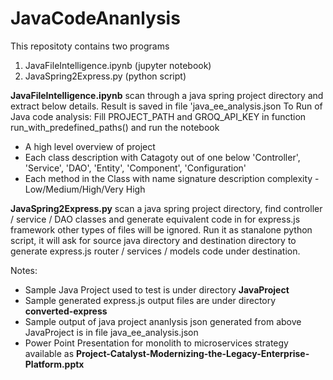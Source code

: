 # JavaCodeAnanlysis
This repositoty contains two programs
1. JavaFileIntelligence.ipynb (jupyter notebook)
2. JavaSpring2Express.py (python script)

**JavaFileIntelligence.ipynb** scan through a java spring project directory and extract below details. Result is saved in file 'java_ee_analysis.json
To Run of Java code analysis: Fill PROJECT_PATH and GROQ_API_KEY in function run_with_predefined_paths() and run the notebook
- A high level overview of project
- Each class description with Catagoty out of one below 
            'Controller',
            'Service',
            'DAO',
            'Entity',
            'Component',
            'Configuration'
- Each method in the Class with
           name
           signature
           description
           complexity - Low/Medium/High/Very High

**JavaSpring2Express.py** scan a java spring project directory, find controller / service / DAO classes and generate equivalent code in for express.js framework other types of files will be ignored.
Run it as stanalone python script, it will ask for source java directory and destination directory to generate express.js router / services / models code under destination.

Notes:
- Sample Java Project used to test is under directory **JavaProject**
- Sample generated express.js output files are under directory **converted-express**
- Sample output of java project ananlysis json generated from above JavaProject is in file java_ee_analysis.json
- Power Point Presentation for monolith to microservices strategy available as **Project-Catalyst-Modernizing-the-Legacy-Enterprise-Platform.pptx** 
